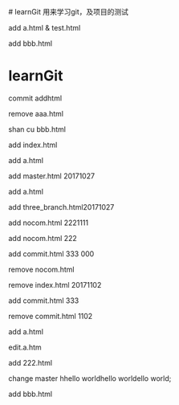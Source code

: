 
﻿# learnGit
用来学习git，及项目的测试

add a.html & test.html

add bbb.html

# learnGit
commit addhtml

remove aaa.html


shan cu bbb.html


add index.html

add a.html

add master.html 20171027



add a.html

add three_branch.html20171027


add nocom.html 2221111


add nocom.html 222


add commit.html 333  000

remove nocom.html

remove index.html 20171102

add commit.html 333

remove commit.html 1102

add a.html

edit.a.htm


add 222.html

change master hhello worldhello worldello world;


add  bbb.html